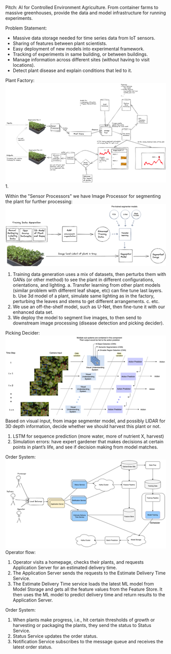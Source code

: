 Pitch: AI for Controlled Environment Agriculture. From container farms to massive greenhouses, provide the data and model infrastructure for running experiments.

Problem Statement:
* Massive data storage needed for time series data from IoT sensors.
* Sharing of features between plant scientists.
* Easy deployment of new models into experimental framework.
* Tracking of experiments in same building, or between buildings.
* Manage information across different sites (without having to visit locations).
* Detect plant disease and explain conditions that led to it.

Plant Factory:
![alt text](https://github.com/Eochs/AI-System-Designs/blob/main/plant_factory_experiment_tracker.png?raw=true)
1. 


Within the "Sensor Processors" we have Image Processor for segmenting the plant for further processing:
![alt text](https://github.com/Eochs/AI-System-Designs/blob/main/plant_factory.png?raw=true)
1. Training data generation uses a mix of datasets, then perturbs them with GANs (or other method) to see the plant in different configurations, orientations, and lighting. 
  a. Transfer learning from other plant models (similar problem with different leaf shape, etc) can fine tune last layers.
  b. Use 3d model of a plant, simulate same lighting as in the factory, perturbing the leaves and stems to get different arrangements.
  c. etc.
2. We use an off-the-shelf model, such as U-Net, then fine-tune it with our enhanced data set. 
3. We deploy the model to segment live images, to then send to downstream image processing (disease detection and picking decider).

Picking Decider:
![alt text](https://github.com/Eochs/AI-System-Designs/blob/main/plant_factory_picking_decider.png?raw=true)
Based on visual input, from image segmenter model, and possibly LIDAR for 3D depth information, decide whether we should harvest this plant or not.
1. LSTM for sequence prediction (more water, more of nutrient X, harvest)
2. Simulation errors: have expert gardener that makes decisions at certain points in plant’s life, and see if decision making from model matches.

Order System:
![alt text](https://github.com/Eochs/AI-System-Designs/blob/main/plant_factory_order_system.png?raw=true)
Operator flow:
1. Operator visits a homepage, checks their plants, and requests Application Server for an estimated delivery time.
2. The Application Server sends the requests to the Estimate Delivery Time Service.
3. The Estimate Delivery Time service loads the latest ML model from Model Storage and gets all the feature values from the Feature Store. It then uses the ML model to predict delivery time and return results to the Application Server.

Order System:
1. When plants make progress, i.e., hit certain thresholds of growth or harvesting or packaging the plants, they send the status to Status Service.
2. Status Service updates the order status. 
3. Notification Service subscribes to the message queue and receives the latest order status.
